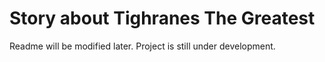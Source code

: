 # Story about Tighranes The Greatest

Readme will be modified later. Project is still under development.
